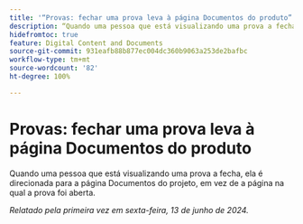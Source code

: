```yaml
---
title: '“Provas: fechar uma prova leva à página Documentos do produto”'
description: “Quando uma pessoa que está visualizando uma prova a fecha, ela é direcionada para a página Documentos do projeto, em vez de a página na qual a prova foi aberta.”
hidefromtoc: true
feature: Digital Content and Documents
source-git-commit: 931eafb88b877ec004dc360b9063a253de2bafbc
workflow-type: tm+mt
source-wordcount: '82'
ht-degree: 100%

---
```



# Provas: fechar uma prova leva à página Documentos do produto

Quando uma pessoa que está visualizando uma prova a fecha, ela é direcionada para a página Documentos do projeto, em vez de a página na qual a prova foi aberta.

_Relatado pela primeira vez em sexta-feira, 13 de junho de 2024._
